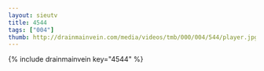 ```yaml
--- 
layout: sieutv
title: 4544
tags: ["004"]
thumb: http://drainmainvein.com/media/videos/tmb/000/004/544/player.jpg
---
```

{% include drainmainvein key="4544" %} 
